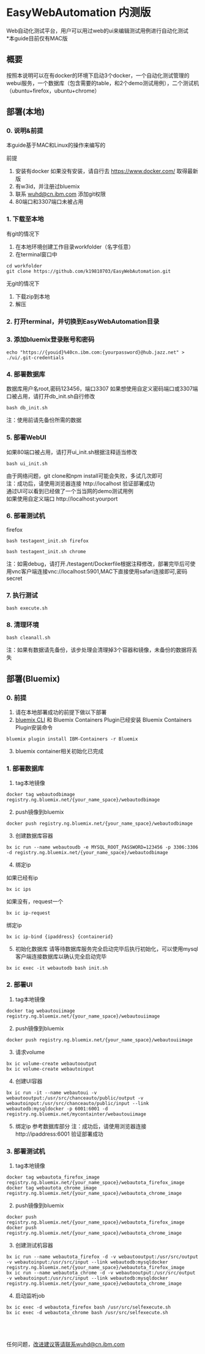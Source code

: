 # EasyWebAutomation 内测版
Web自动化测试平台，用户可以用过web的ui来编辑测试用例进行自动化测试
<br>*本guide目前仅有MAC版

## 概要
按照本说明可以在有docker的环境下启动3个docker，一个自动化测试管理的webui服务，一个数据库（包含需要的table，和2个demo测试用例），二个测试机（ubuntu+firefox，ubuntu+chrome）


## 部署(本地)

### 0.  说明&前提
本guide基于MAC和Linux的操作来编写的

前提
1.  安装有docker
如果没有安装，请自行去 https://www.docker.com/ 取得最新版
2.  有w3id，并注册过bluemix
3.  联系 wuhd@cn.ibm.com 添加git权限
4.  80端口和3307端口未被占用

### 1.  下载至本地
有git的情况下
1.  在本地环境创建工作目录workfolder（名字任意）
2.  在terminal窗口中
<pre><code>cd workfolder
git clone https://github.com/k19810703/EasyWebAutomation.git
</code></pre>

无git的情况下
1.  下载zip到本地
2.  解压

### 2.  打开terminal，并切换到EasyWebAutomation目录

### 3. 添加bluemix登录账号和密码
<pre><code>echo "https://{youid}%40cn.ibm.com:{yourpassword}@hub.jazz.net" > ./ui/.git-credentials
</code></pre>

### 4.  部署数据库

数据库用户名root,密码123456，端口3307
如果想使用自定义密码端口或3307端口被占用，请打开db_init.sh自行修改
<pre><code>bash db_init.sh
</code></pre>
注：使用前请先备份所需的数据

### 5.  部署WebUI
如果80端口被占用，请打开ui_init.sh根据注释适当修改
<pre><code>bash ui_init.sh
</code></pre>
由于网络问题，git clone和npm install可能会失败，多试几次即可
<Br>注：成功后，请使用浏览器连接 http://localhost 验证部署成功<br>
通过UI可以看到已经做了一个当当网的demo测试用例<br>
如果使用自定义端口 http://localhost:yourport

### 6.  部署测试机
firefox
<pre><code>bash testagent_init.sh firefox
</code></pre>

<pre><code>bash testagent_init.sh chrome
</code></pre>

注：如需debug，请打开./testagent/Dockerfile根据注释修改，部署完毕后可使用vnc客户端连接vnc://localhost:5901,MAC下直接使用safari连接即可,密码secret

### 7.  执行测试
<pre><code>bash execute.sh
</code></pre>

### 8.  清理环境
<pre><code>bash cleanall.sh
</code></pre>
注：如果有数据请先备份，该步处理会清理掉3个容器和镜像，未备份的数据将丢失

## 部署(Bluemix)

### 0.  前提
1.  请在本地部署成功的前提下做以下部署
2.  <a href="http://clis.ng.bluemix.net/ui/home.html">bluemix CLI</a> 和 Bluemix Containers Plugin已经安装
Bluemix Containers Plugin安装命令
<pre><code>bluemix plugin install IBM-Containers -r Bluemix</code></pre>
3.  bluemix container相关初始化已完成

### 1.  部署数据库
1.  tag本地镜像
<pre><code>docker tag webautodbimage registry.ng.bluemix.net/{your_name_space}/webautodbimage
</code></pre>

2.  push镜像到bluemix
<pre><code>docker push registry.ng.bluemix.net/{your_name_space}/webautodbimage
</code></pre>

3. 创建数据库容器
<pre><code>bx ic run --name webautoudb -e MYSQL_ROOT_PASSWORD=123456 -p 3306:3306 -d registry.ng.bluemix.net/{your_name_space}/webautodbimage
</code></pre>

4.  绑定ip

如果已经有ip
<pre><code>bx ic ips
</code></pre>

如果没有，request一个
<pre><code>bx ic ip-request
</code></pre>

绑定ip
<pre><code>bx ic ip-bind {ipaddress} {containerid}
</code></pre>

5.  初始化数据库
请等待数据库服务完全启动完毕后执行初始化，可以使用mysql客户端连接数据库以确认完全启动完毕
<pre><code>bx ic exec -it webautodb bash init.sh
</code></pre>


### 2.  部署UI
1.  tag本地镜像
<pre><code>docker tag webautouiimage registry.ng.bluemix.net/{your_name_space}/webautouiimage
</code></pre>

2.  push镜像到bluemix
<pre><code>docker push registry.ng.bluemix.net/{your_name_space}/webautouiimage
</code></pre>

3.  请求volume
<pre><code>bx ic volume-create webautooutput
bx ic volume-create webautoinput
</code></pre>

4. 创建UI容器
<pre><code>bx ic run -it --name webautoui -v webautooutput:/usr/src/chanceauto/public/output -v webautoinput:/usr/src/chanceauto/public/input --link webautodb:mysqldocker -p 6001:6001 -d registry.ng.bluemix.net/mycontainter/webautouiimage
</code></pre>

5.  绑定ip
参考数据库部分
注：成功后，请使用浏览器连接 http://ipaddress:6001 验证部署成功<br>

### 3.  部署测试机
1.  tag本地镜像
<pre><code>docker tag webautota_firefox_image registry.ng.bluemix.net/{your_name_space}/webautota_firefox_image
docker tag webautota_chrome_image registry.ng.bluemix.net/{your_name_space}/webautota_chrome_image
</code></pre>

2.  push镜像到bluemix
<pre><code>docker push registry.ng.bluemix.net/{your_name_space}/webautota_firefox_image
docker push registry.ng.bluemix.net/{your_name_space}/webautota_chrome_image
</code></pre>

3. 创建测试机容器
<pre><code>bx ic run --name webautota_firefox -d -v webautooutput:/usr/src/output -v webautoinput:/usr/src/input --link webautodb:mysqldocker registry.ng.bluemix.net/{your_name_space}/webautota_firefox_image
bx ic run --name webautota_chrome -d -v webautooutput:/usr/src/output -v webautoinput:/usr/src/input --link webautodb:mysqldocker registry.ng.bluemix.net/{your_name_space}/webautota_chrome_image
</code></pre>

4. 启动监听job
<pre><code>bx ic exec -d webautota_firefox bash /usr/src/selfexecute.sh
bx ic exec -d webautota_chrome bash /usr/src/selfexecute.sh
</code></pre>

<br><br><br>任何问题，改进建议等请联系wuhd@cn.ibm.com
